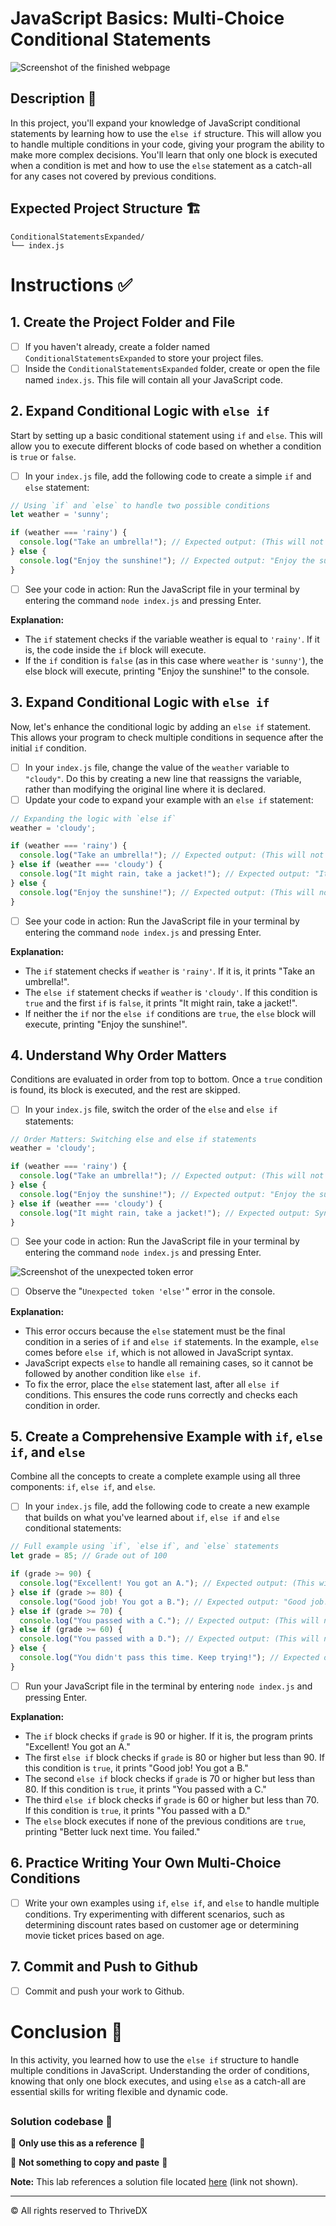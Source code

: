 
# JavaScript Basics: Multi-Choice Conditional Statements

![Screenshot of the finished webpage](assets/images/complete.png)

## Description 📄

In this project, you'll expand your knowledge of JavaScript conditional statements by learning how to use the `else if` structure. This will allow you to handle multiple conditions in your code, giving your program the ability to make more complex decisions. You'll learn that only one block is executed when a condition is met and how to use the `else` statement as a catch-all for any cases not covered by previous conditions.

## Expected Project Structure 🏗️

```
ConditionalStatementsExpanded/
└── index.js
```

# Instructions ✅

## 1. **Create the Project Folder and File**

- [ ] If you haven't already, create a folder named `ConditionalStatementsExpanded` to store your project files.
- [ ] Inside the `ConditionalStatementsExpanded` folder, create or open the file named `index.js`. This file will contain all your JavaScript code.

## 2. **Expand Conditional Logic with `else if`**

Start by setting up a basic conditional statement using `if` and `else`. This will allow you to execute different blocks of code based on whether a condition is `true` or `false`.

- [ ] In your `index.js` file, add the following code to create a simple `if` and `else` statement:

```js
// Using `if` and `else` to handle two possible conditions
let weather = 'sunny';

if (weather === 'rainy') {
  console.log("Take an umbrella!"); // Expected output: (This will not print because the condition is false)
} else {
  console.log("Enjoy the sunshine!"); // Expected output: "Enjoy the sunshine!"
}
```

- [ ] See your code in action: Run the JavaScript file in your terminal by entering the command `node index.js` and pressing Enter.



**Explanation:**

- The `if` statement checks if the variable weather is equal to `'rainy'`. If it is, the code inside the `if` block will execute.
- If the `if` condition is `false` (as in this case where `weather` is `'sunny'`), the else block will execute, printing "Enjoy the sunshine!" to the console.


## 3. **Expand Conditional Logic with `else if`**

Now, let's enhance the conditional logic by adding an `else if` statement. This allows your program to check multiple conditions in sequence after the initial `if` condition.

- [ ] In your `index.js` file, change the value of the `weather` variable to `"cloudy"`. Do this by creating a new line that reassigns the variable, rather than modifying the original line where it is declared.
- [ ] Update your code to expand your example with an `else if` statement:

```js
// Expanding the logic with `else if`
weather = 'cloudy';

if (weather === 'rainy') {
  console.log("Take an umbrella!"); // Expected output: (This will not print because the condition is false)
} else if (weather === 'cloudy') {
  console.log("It might rain, take a jacket!"); // Expected output: "It might rain, take a jacket!"
} else {
  console.log("Enjoy the sunshine!"); // Expected output: (This will not print because the `else if` is true)
}
```

- [ ] See your code in action: Run the JavaScript file in your terminal by entering the command `node index.js` and pressing Enter.

**Explanation:**

- The `if` statement checks if `weather` is `'rainy'`. If it is, it prints "Take an umbrella!".
- The `else if` statement checks if `weather` is `'cloudy'`. If this condition is `true` and the first `if` is `false`, it prints "It might rain, take a jacket!".
- If neither the `if` nor the `else if` conditions are `true`, the `else` block will execute, printing "Enjoy the sunshine!".

## 4. **Understand Why Order Matters**
Conditions are evaluated in order from top to bottom. Once a `true` condition is found, its block is executed, and the rest are skipped. 

- [ ] In your `index.js` file, switch the order of the `else` and `else if` statements:

```js
// Order Matters: Switching else and else if statements
weather = 'cloudy';

if (weather === 'rainy') {
  console.log("Take an umbrella!"); // Expected output: (This will not print because the condition is false)
} else {
  console.log("Enjoy the sunshine!"); // Expected output: "Enjoy the sunshine!"
} else if (weather === 'cloudy') {
  console.log("It might rain, take a jacket!"); // Expected output: SyntaxError: Unexpected token 'else'
}
```

- [ ] See your code in action: Run the JavaScript file in your terminal by entering the command `node index.js` and pressing Enter.

![Screenshot of the unexpected token error](assets/images/unexpected_token_error.png)
- [ ] Observe the "`Unexpected token 'else'`" error in the console.

**Explanation:**

- This error occurs because the `else` statement must be the final condition in a series of `if` and `else if` statements. In the example, `else` comes before `else if`, which is not allowed in JavaScript syntax.
- JavaScript expects `else` to handle all remaining cases, so it cannot be followed by another condition like `else if`.
- To fix the error, place the `else` statement last, after all `else if` conditions. This ensures the code runs correctly and checks each condition in order.


## 5. **Create a Comprehensive Example with `if`, `else if`, and `else`**

Combine all the concepts to create a complete example using all three components: `if`, `else if`, and `else`.

- [ ] In your `index.js` file, add the following code to create a new example that builds on what you've learned about `if`, `else if` and `else` conditional statements:

```js
// Full example using `if`, `else if`, and `else` statements
let grade = 85; // Grade out of 100

if (grade >= 90) {
  console.log("Excellent! You got an A."); // Expected output: (This will not print because the condition is false)
} else if (grade >= 80) {
  console.log("Good job! You got a B."); // Expected output: "Good job! You got a B."
} else if (grade >= 70) {
  console.log("You passed with a C."); // Expected output: (This will not print because an `else if` is true)
} else if (grade >= 60) {
  console.log("You passed with a D."); // Expected output: (This will not print because an `else if` is true)
} else {
  console.log("You didn't pass this time. Keep trying!"); // Expected output: (This will not print because an `else if` is true)
}
```

- [ ] Run your JavaScript file in the terminal by entering `node index.js` and pressing Enter.

**Explanation:**

- The `if` block checks if `grade` is 90 or higher. If it is, the program prints "Excellent! You got an A."
- The first `else if` block checks if `grade` is 80 or higher but less than 90. If this condition is `true`, it prints "Good job! You got a B."
- The second `else if` block checks if `grade` is 70 or higher but less than 80. If this condition is `true`, it prints "You passed with a C."
- The third `else if` block checks if `grade` is 60 or higher but less than 70. If this condition is `true`, it prints "You passed with a D."
- The `else` block executes if none of the previous conditions are `true`, printing "Better luck next time. You failed."


## 6. **Practice Writing Your Own Multi-Choice Conditions**

- [ ] Write your own examples using `if`, `else if`, and `else` to handle multiple conditions. Try experimenting with different scenarios, such as determining discount rates based on customer age or determining movie ticket prices based on age.

## 7. **Commit and Push to Github**

- [ ] Commit and push your work to Github.

##

# Conclusion 📄

In this activity, you learned how to use the `else if` structure to handle multiple conditions in JavaScript. Understanding the order of conditions, knowing that only one block executes, and using `else` as a catch-all are essential skills for writing flexible and dynamic code.

##

### Solution codebase 👀
🛑 **Only use this as a reference** 🛑

💾 **Not something to copy and paste** 💾

**Note:** This lab references a solution file located [here](https://github.com/HackerUSA-CE/aisd-jse-conditional-statements/tree/solution) (link not shown).

---

© All rights reserved to ThriveDX
